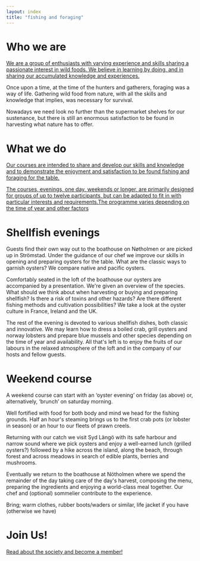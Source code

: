 ```yaml
---
layout: index
title: "fishing and foraging"
---
```

 
# Who we are

[We are a group of enthusiasts with varying experience and skills sharing a passionate interest in wild foods. We believe in learning by doing, and in sharing our accumulated knowledge and experiences.](/who-we-are/)

Once upon a time, at the time of the hunters and gatherers, foraging was a way of life. Gathering wild food from nature, with all the skills and knowledge that implies, was necessary for survival.
 
 Nowadays we need look no further than the supermarket shelves for our sustenance, but there is still an enormous satisfaction to be found in harvesting what nature has to offer.   

# What we do

[Our courses are intended to share and develop our skills and knowledge and to demonstrate the enjoyment and satisfaction to be found fishing and foraging for the table.](/who-we-are/)

[The courses, evenings, one day, weekends or longer, are primarily designed for groups of up to twelve participants, but can be adapted to fit in with particular interests and requirements.The programme varies depending on the time of year and other factors](/who-we-are/)

# Shellfish evenings

Guests find their own way out to the boathouse on Nøtholmen or are picked up in Strömstad. Under the guidance of our chef we improve our skills in opening and preparing oysters for the table. What are the classic ways to garnish oysters? We compare native and pacific oysters.

Comfortably seated in the loft of the boathouse our oysters are accompanied by a presentation. We're given an overview of the species. What should we think about when harvesting or buying and preparing shellfish?  Is there a risk of toxins and other hazards? Are there different fishing methods and cultivation possibilities? We take a look at the oyster culture in France, Ireland and the UK.

The rest of the evening is devoted to various shellfish dishes, both classic and innovative. 
We may learn how to dress a boiled crab, grill oysters and norway lobsters and prepare blue mussels and other species depending on the time of year and availability. All that's left is to enjoy the fruits of our labours in the relaxed atmosphere of the loft and in the company of our hosts and fellow guests. 


# Weekend course

A weekend course can start with an ‘oyster evening’ on friday (as above) or, alternatively, ‘brunch’ on saturday morning.

Well fortified with food for both body and mind we head for the fishing grounds. Half an hour's steaming brings us to the first crab pots (or lobster in season) or an hour to our fleets of prawn creels. 

Returning with our catch we visit Syd Längö with its safe harbour and narrow sound where we pick oysters and enjoy a well-earned lunch (grilled oysters?) followed by a hike across the island, along the beach, through forest and across meadows in search of edible plants, berries and mushrooms.

Eventually we return to the boathouse at Nötholmen where we spend the remainder of the day taking care of the day's harvest, composing the menu, preparing the ingredients and enjoying a world-class meal together. Our chef and (optional) sommelier contribute to the experience.
 
Bring; warm clothes, rubber boots/waders or similar, life jacket if you have (otherwise we have)

# Join Us!

[Read about the society and become a member!](/join-us/)

<!---
take away island
stronstand raker
put syd longer at top
take away joakim
shrimk emily a bit

any queries or xomments

mail us at info@
-->
